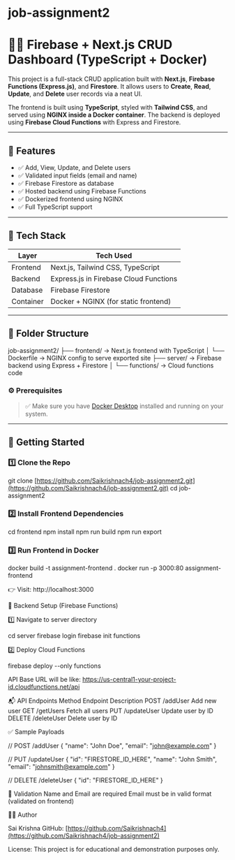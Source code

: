 # job-assignment2
# 🧑‍💻 Firebase + Next.js CRUD Dashboard (TypeScript + Docker)

This project is a full-stack CRUD application built with **Next.js**, **Firebase Functions (Express.js)**, and **Firestore**. It allows users to **Create**, **Read**, **Update**, and **Delete** user records via a neat UI.

The frontend is built using **TypeScript**, styled with **Tailwind CSS**, and served using **NGINX inside a Docker container**. The backend is deployed using **Firebase Cloud Functions** with Express and Firestore.

---

## 🚀 Features

- ✅ Add, View, Update, and Delete users
- ✅ Validated input fields (email and name)
- ✅ Firebase Firestore as database
- ✅ Hosted backend using Firebase Functions
- ✅ Dockerized frontend using NGINX
- ✅ Full TypeScript support

---

## 🧱 Tech Stack

| Layer        | Tech Used                              |
|--------------|------------------------------------------|
| Frontend     | Next.js, Tailwind CSS, TypeScript        |
| Backend      | Express.js in Firebase Cloud Functions   |
| Database     | Firebase Firestore                       |
| Container    | Docker + NGINX (for static frontend)     |

---

## 📂 Folder Structure

job-assignment2/
├── frontend/ → Next.js frontend with TypeScript
│ └── Dockerfile → NGINX config to serve exported site
├── server/ → Firebase backend using Express + Firestore
│ └── functions/ → Cloud functions code


### ⚙️ Prerequisites

> ✅ Make sure you have [Docker Desktop](https://www.docker.com/products/docker-desktop/) installed and running on your system.

---

## 🔧 Getting Started

### 1️⃣ Clone the Repo

git clone [https://github.com/Saikrishnach4/job-assignment2.git](https://github.com/Saikrishnach4/job-assignment2.git)
cd job-assignment2

### 2️⃣ Install Frontend Dependencies

cd frontend
npm install
npm run build
npm run export

### 3️⃣ Run Frontend in Docker

docker build -t assignment-frontend .
docker run -p 3000:80 assignment-frontend

👉 Visit: http://localhost:3000

🔌 Backend Setup (Firebase Functions)

1️⃣ Navigate to server directory

cd server
firebase login
firebase init functions

2️⃣ Deploy Cloud Functions

firebase deploy --only functions

API Base URL will be like: https://us-central1-your-project-id.cloudfunctions.net/api

📬 API Endpoints
Method	  Endpoint	      Description
POST	    /addUser	      Add new user
GET	      /getUsers	      Fetch all users
PUT	      /updateUser	    Update user by ID
DELETE	  /deleteUser	    Delete user by ID

✅ Sample Payloads

// POST /addUser
{
  "name": "John Doe",
  "email": "john@example.com"
}

// PUT /updateUser
{
  "id": "FIRESTORE_ID_HERE",
  "name": "John Smith",
  "email": "johnsmith@example.com"
}

// DELETE /deleteUser
{
  "id": "FIRESTORE_ID_HERE"
}

🧪 Validation
Name and Email are required
Email must be in valid format (validated on frontend)

🧑‍🎓 Author

Sai Krishna
GitHub: [https://github.com/Saikrishnach4](https://github.com/Saikrishnach4/job-assignment2)

License:
This project is for educational and demonstration purposes only.




